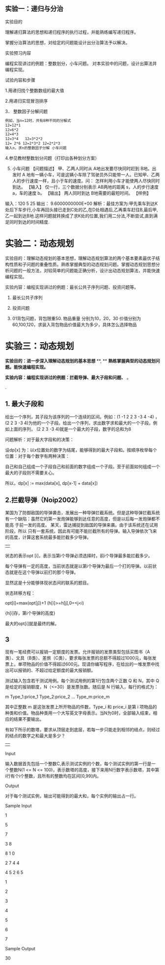 ## 实验一：递归与分治

实验目的

理解递归算法的思想和递归程序的执行过程，并能熟练编写递归程序。

掌握分治算法的思想，对给定的问题能设计出分治算法予以解决。

实验预习内容

编程实现讲过的例题：整数划分，小车问题。
对本实验中的问题，设计出算法并编程实现。

试验内容和步骤

1.用递归找个整数数组的最大值

2.用递归实现冒泡排序

3． 整数因子分解问题

```txt
例如，当n=12时，共有8种不同的分解式
12=12*1
12=6*2
12=4*3
12=3*4   12=3*2*2
12= 2*6 12=2*3*2 12=2*2*3
输入n，求n的整数因子分解 小车问题
```

4.参见教材整数划分问题（打印出各种划分方案）

5. 小车问题
   【问题描述】
   甲、乙两人同时从 A地出发要尽快同时赶到 B地。出发时 A 地有一辆小车，可是这辆小车除了驾驶员外只能带一人。已知甲、乙两人的步行速度一样，且小于车的速度。问：
   怎样利用小车才能使两人尽快同时到达。
   【输入】
   仅一行，三个数据分别表示 AB两地的距离 s，人的步行速度 a，车的速度 b。
   【输出】
   两人同时到达 B地需要的最短时间。
   【样例】

输入：120 5 25         输出： 9.6000000000E+00
解析：最佳方案为:甲先乘车到达K处后下车步行,小车再回头接已走到C处的乙,在D处相遇后,乙再乘车赶往B,最后甲,乙一起到达B地.这样问题就转换成了求K处的位置,我们用二分法,不断尝试,直到满足同时到达的时间精度.

# 实验二：动态规划

实验目的：理解动态规划的基本思想，理解动态规划算法的两个基本要素最优子结构性质和子问题的重叠性质。熟练掌握典型的动态规划问题。掌握动态规划思想分析问题的一般方法，对较简单的问题能正确分析，设计出动态规划算法，并能快速编程实现。

实验内容：编程实现讲过的例题：最长公共子序列问题、投资问题等。

1. 最长公共子序列
2. 投资问题

3. 01背包问题，背包限重50. 物品重量 分别为10，20，30
   价值分别为60,100,120，求装入背包物品价值最大为多少，具体怎么选择物品


# 实验三：动态规划

**实验目的：进一步深入理解动态规划的基本思想** **, ** **熟练掌握典型的动态规划问题。能快速编程实现。**

**实验内容：编程实现讲过的例题：拦截导弹、最大子段和问题、** 。

.

## 1. 最大子段和

给出一个序列，其子段为该序列的一个连续的区间。例如：(1 -1 2 2 3 -3 4
-4) ，(2 2 3 -3 4)为他的一个子段。给出一个序列，求出数字求和最大的一个子段。例如上面的序列， (2 2 3 -3 4)就是一个最大的子段，数字的总和为8

问题解析：对于最大字段和的决策：

设dp[x] 为：以x位置处的数字为结尾，能够得到的最大子段和。按顺序枚举每个位置：对于每个数字有两种决策：

自己和自己组成一个子段自己和前面的数字组成一个子段。至于前面如何组成一个最大的子段则不需要关心。

所以，dp[x] :=
max(data[x], dp[x-1] + data[x])

## 2.拦截导弹（Noip2002）

某国为了防御敌国的导弹袭击，发展出一种导弹拦截系统。但是这种导弹拦截系统 有一个缺陷：虽然它的第一发炮弹能够到达任意的高度，但是以后每一发炮弹都不能高 于前一发的高度。 某天，雷达捕捉到敌国的导弹来袭。由于该系统还在试用阶段，所以 只有一套系统，因此有可能不能拦截所有的导弹。输入导弹依次飞来的高度，计算这套系统最多能拦截多少导弹。


|   |
| --- |
|   |

状态的表示opt [i]，表示当第i个导弹必须选择时，前i个导弹最多能拦截多少。

每个导弹有一定的高度，当前状态就是以第i个导弹为最后一个打的导弹。以前状态就是在这个导弹以前打的那个导弹。

显然这是十分能够体现状态间的联系的题目。

状态转移方程：

opt[i]=max(opt[j])+1 (h[i]>=h[j],0=<j<i)

{h[i]存，第i个导弹的高度}

最大的opt[i]就是最终的解。

## 3

现有一笔经费可以报销一定额度的发票。允许报销的发票类型包括买图书（A类）、文具（B类）、差旅（C类），要求每张发票的总额不得超过1000元，每张发票上，单项物品的价值不得超过600元。现请你编写程序，在给出的一堆发票中找出可以报销的、不超过给定额度的最大报销额。

测试输入包含若干测试用例。每个测试用例的第1行包含两个正数 Q 和 N，其中 Q 是给定的报销额度，N（<=30）是发票张数。随后是 N 行输入，每行的格式为：

m Type_1:price_1 Type_2:price_2 ... Type_m:price_m

其中正整数 m 是这张发票上所开物品的件数，Type_i 和 price_i 是第 i 项物品的种类和价值。物品种类用一个大写英文字母表示。当N为0时，全部输入结束，相应的结果不要输出。

有如下所示的数塔，要求从顶层走到底层，若每一步只能走到相邻的结点，则经过的结点的数字之和最大是多少？


|   |
| --- |
|   |

Input

输入数据首先包括一个整数C,表示测试实例的个数，每个测试实例的第一行是一个整数N(1 <= N <=
100)，表示数塔的高度，接下来用N行数字表示数塔，其中第i行有个i个整数，且所有的整数均在区间[0,99]内。

Output

对于每个测试实例，输出可能得到的最大和，每个实例的输出占一行。

Sample
Input

1

5

7

3
8

8
1 0

2
7 4 4

4
5 2 6 5

1

2

3

4

5

6

7

Sample
Output

30
